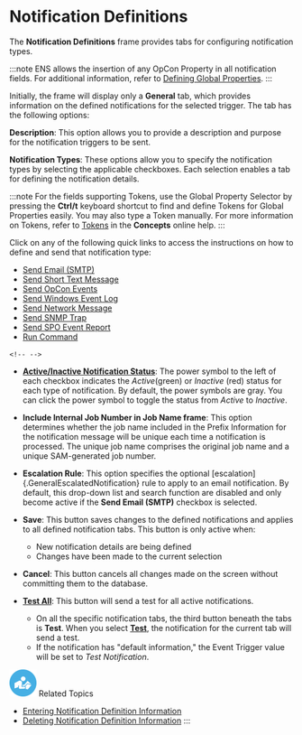 # Notification Definitions

The **Notification Definitions** frame provides tabs for configuring
notification types.

:::note
ENS allows the insertion of any OpCon Property in all notification fields. For additional information, refer to [Defining Global Properties](Defining-Global-Properties.md).
:::

Initially, the frame will display only a **General** tab, which provides
information on the defined notifications for the selected trigger. The
tab has the following options:

**Description**: This option allows you to provide a description and
purpose for the notification triggers to be sent.

**Notification Types**: These options allow you to specify the
notification types by selecting the applicable checkboxes. Each
selection enables a tab for defining the notification details.

:::note
For the fields supporting Tokens, use the Global Property Selector by pressing the **Ctrl/t** keyboard shortcut to find and define Tokens for Global Properties easily. You may also type a Token manually. For more information on Tokens, refer to [Tokens](../../../objects/using-properties.md#tokens) in the **Concepts** online help.
:::

Click on any of the following quick links to access the instructions on
how to define and send that notification type:

- [Send Email (SMTP)](Sending-Emails.md)
- [Send Short Text Message](Sending-Short-Text-Messages.md)
- [Send OpCon Events](Sending-OpCon-Events.md)
- [Send Windows Event Log](Sending-Windows-Event-Logs.md)
- [Send Network Message](Sending-Network-Messages.md)
- [Send SNMP Trap](Sending-SNMP-Traps.md)
- [Send SPO Event Report](Sending-SPO-Event-Reports.md)
- [Run Command](Running-Commands.md)

```{=html}
<!-- -->
```

- **[Active/Inactive Notification     Status](Activating_Inactivating-Notifications.md)**: The power
    symbol to the left of each checkbox indicates the *Active*(green) or
    *Inactive* (red) status for each type of notification. By default,
    the power symbols are gray. You can click the power symbol to toggle
    the status from *Active* to *Inactive*.

- **Include Internal Job Number in Job Name frame**: This option
    determines whether the job name included in the Prefix Information
    for the notification message will be unique each time a notification
    is processed. The unique job name comprises the original job name
    and a unique SAM-generated job number.

- **Escalation Rule**: This option specifies the optional
    [escalation]{.GeneralEscalatedNotification} rule to apply to an     email notification. By default, this drop-down list and search
    function are disabled and only become active if the **Send Email
    (SMTP)** checkbox is selected.

- **Save**: This button saves changes to the defined notifications and
    applies to all defined notification tabs. This button is only active
    when:
  - New notification details are being defined
  - Changes have been made to the current selection

- **Cancel**: This button cancels all changes made on the screen
    without committing them to the database.

- **[**Test All**](Sending-Notification-Tests.md)**: This button
    will send a test for all active notifications.
  - On all the specific notification tabs, the third button beneath
        the tabs is **Test**. When you select
        **[Test](Sending-Notification-Tests.md)**, the notification
        for the current tab will send a test.
  - If the notification has "default information," the Event
        Trigger value will be set to *Test Notification*.

![White "person reading" icon on blue circular background](../../../Resources/Images/moreinfo-icon(48x48).png "More Info icon")
Related Topics

- [Entering Notification Definition     Information](Entering-Notification-Definition-Info.md)
- [Deleting Notification Definition     Information](Deleting-Notification-Definition-Info.md)
:::
